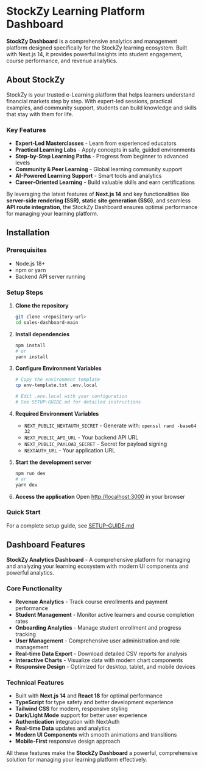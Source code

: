 # StockZy Learning Platform Dashboard

**StockZy Dashboard** is a comprehensive analytics and management platform designed specifically for the StockZy learning ecosystem. Built with Next.js 14, it provides powerful insights into student engagement, course performance, and revenue analytics.

## About StockZy

StockZy is your trusted e-Learning platform that helps learners understand financial markets step by step. With expert-led sessions, practical examples, and community support, students can build knowledge and skills that stay with them for life.

### Key Features
- **Expert-Led Masterclasses** - Learn from experienced educators
- **Practical Learning Labs** - Apply concepts in safe, guided environments  
- **Step-by-Step Learning Paths** - Progress from beginner to advanced levels
- **Community & Peer Learning** - Global learning community support
- **AI-Powered Learning Support** - Smart tools and analytics
- **Career-Oriented Learning** - Build valuable skills and earn certifications

By leveraging the latest features of **Next.js 14** and key functionalities like **server-side rendering (SSR)**, **static site generation (SSG)**, and seamless **API route integration**, the StockZy Dashboard ensures optimal performance for managing your learning platform.

## Installation

### Prerequisites
- Node.js 18+ 
- npm or yarn
- Backend API server running

### Setup Steps

1. **Clone the repository**
   ```bash
   git clone <repository-url>
   cd sales-dashboard-main
   ```

2. **Install dependencies**
   ```bash
   npm install
   # or
   yarn install
   ```

3. **Configure Environment Variables**
   ```bash
   # Copy the environment template
   cp env-template.txt .env.local
   
   # Edit .env.local with your configuration
   # See SETUP-GUIDE.md for detailed instructions
   ```

4. **Required Environment Variables**
   - `NEXT_PUBLIC_NEXTAUTH_SECRET` - Generate with: `openssl rand -base64 32`
   - `NEXT_PUBLIC_API_URL` - Your backend API URL
   - `NEXT_PUBLIC_PAYLOAD_SECRET` - Secret for payload signing
   - `NEXTAUTH_URL` - Your application URL

5. **Start the development server**
   ```bash
   npm run dev
   # or
   yarn dev
   ```

6. **Access the application**
   Open [http://localhost:3000](http://localhost:3000) in your browser

### Quick Start
For a complete setup guide, see [SETUP-GUIDE.md](./SETUP-GUIDE.md)

## Dashboard Features

**StockZy Analytics Dashboard** - A comprehensive platform for managing and analyzing your learning ecosystem with modern UI components and powerful analytics.

### Core Functionality
- **Revenue Analytics** - Track course enrollments and payment performance
- **Student Management** - Monitor active learners and course completion rates  
- **Onboarding Analytics** - Manage student enrollment and progress tracking
- **User Management** - Comprehensive user administration and role management
- **Real-time Data Export** - Download detailed CSV reports for analysis
- **Interactive Charts** - Visualize data with modern chart components
- **Responsive Design** - Optimized for desktop, tablet, and mobile devices

### Technical Features
- Built with **Next.js 14** and **React 18** for optimal performance
- **TypeScript** for type safety and better development experience
- **Tailwind CSS** for modern, responsive styling
- **Dark/Light Mode** support for better user experience
- **Authentication** integration with NextAuth
- **Real-time Data** updates and analytics
- **Modern UI Components** with smooth animations and transitions
- **Mobile-First** responsive design approach

All these features make the **StockZy Dashboard** a powerful, comprehensive solution for managing your learning platform effectively.
